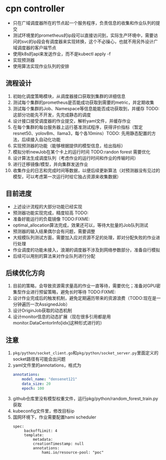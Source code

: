 # cpn controller
- 只在广域调度器所在的节点起一个服务程序，负责信息的收集和作业队列的提交
- 测试环境里的prometheus的ip段可以直接访问到，实际生产环境中，需要访问的svc的ip段会有调度器来实现转换，这个不必操心，也就不用另外设计广域调度器的客户端节点
- 使用k8s的api来发送作业，而不是kubectl apply -f
- 实现预测器
- 使用算法实现作业队列的安排

## 流程设计
1. 初始化调度策略模块，从调度器接口获取到集群的详细信息
2. 测试每个集群的prometheus是否能成功获取到需要的metric，并定期收集
3. 测试每个集群的Job、Namespace等信息能能否成功获取到，并缓存 TODO: 这部分功能先不开发，先完成静态的调度
4. 设计接口接受调度器的作业提交，解析yaml文件，并缓存作业
5. 在每个集群的每台服务器上运行基准测试程序，获得评价指标（暂定resnet50、yolov8m、llama3，每个各10mins）TODO: 先用静态配置的方法，后续接入自动化功能
6. 实现预测器的功能（能够根据提供的模型信息，给出指标）
7. 模拟分析newJob在某个卡上的运行时间 TODO:randon forest 需要优化
8. 设计算法生成调度队列（考虑作业的运行时间和作业的传输时间）
9. 进行迁移镜像/模型，并向集群发送作业
10. 收集作业的日志和完成时间等数据，以便后续更新算法（对预测器没有见过的模型，可以考虑第一次运行时给它独占资源来收集数据）

## 目前进度
- 上述设计流程的大部分功能已经实现
- 预测器功能实现完成，精度较高
TODO:
- 准备好能运行的负载镜像 TODO:FIXME:
- optimal_allocation算法完成，效果还可以，等待大批量的Job队列测试
- 预测器的输入结果偶尔会有问题，需要调整
- 大规模队列测试方面，需要加入应对资源不足的处理，即对分配失败的作业进行处理
- 作业调度的功能未接入，浪潮的调度器不涉及到网络参数部分，准备自行模拟
- 后续可以用别的算法来对作业队列进行分配

## 后续优化方向
1. 目前的策略，会导致资源需求量高的作业一直等待，需要优化；准备对GPU密集型作业进行预留策略，避免长时等待 TODO:FIXME:
2. 设计作业完成后的触发机制，避免定期遍历带来的资源浪费（TODO:现在是一分钟遍历一次AssignedJob）
3. 设计OriginJob获取的动态机制
4. 设计monitor信息的动态扩展（现在很多引用都是用monitor.DataCentorInfo[idx]这种形式进行的）

## 注意
1. `pkg/python/socket_client.go`和`pkg/python/socket_server.py`里面定义的socket路径有可能会出问题
2. yaml文件里的annotations，格式为
    ```yaml
    annotations: 
        model_name: "densenet121"
        data_size: 20
        epoch: 100
    ```
3. github仓库里没有模型权重文件，运行pkg/python/random_forest_train.py获取
4. kubeconfig文件里，修改目标ip
5. 国网环境下，作业需要配置hami scheduler
   ```
   spec:
        backoffLimit: 4
        template:
            metadata:
            creationTimestamp: null
            annotations:
                hami.io/resource-pool: "poc"
    ```
